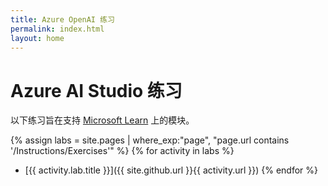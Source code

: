 ```yaml
---
title: Azure OpenAI 练习
permalink: index.html
layout: home
---
```


# Azure AI Studio 练习

以下练习旨在支持 [Microsoft Learn](https://learn.microsoft.com/training) 上的模块。

{% assign labs = site.pages | where_exp:"page", "page.url contains '/Instructions/Exercises'" %} {% for activity in labs  %}
- [{{ activity.lab.title }}]({{ site.github.url }}{{ activity.url }}) {% endfor %}